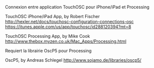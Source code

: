 Connexion entre application TouchOSC pour iPhone/iPad et Processing

  TouchOSC iPhone/iPad App, by Robert Fischer
  http://hexler.net/docs/touchosc-configuration-connections-osc
  https://itunes.apple.com/us/app/touchosc/id288120394?mt=8

  TouchOSC Processing App, by Mike Cook
  http://www.thebox.myzen.co.uk/Mac_Apps/Processing.html

Requiert la librairie OscP5 pour Processing

  OscP5, by Andreas Schlegel
  http://www.sojamo.de/libraries/oscp5/

